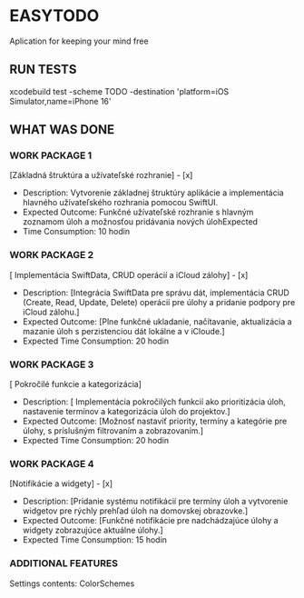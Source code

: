 # EASYTODO
Aplication for keeping your mind free
## RUN TESTS

xcodebuild test -scheme TODO -destination 'platform=iOS Simulator,name=iPhone 16'

## WHAT WAS DONE

### WORK PACKAGE 1
[Základná štruktúra a užívateľské rozhranie] - [x]
-	Description: Vytvorenie základnej štruktúry aplikácie a implementácia hlavného užívateľského rozhrania pomocou SwiftUI.
-	Expected Outcome: Funkčné užívateľské rozhranie s hlavným zoznamom úloh a možnosťou pridávania nových úlohExpected 
-	Time Consumption: 10 hodin

### WORK PACKAGE 2
[ Implementácia SwiftData, CRUD operácií a iCloud zálohy] - [x]
-	Description: [Integrácia SwiftData pre správu dát, implementácia CRUD (Create, Read, Update, Delete) operácií pre úlohy a pridanie podpory pre iCloud zálohu.] 
-	Expected Outcome: [Plne funkčné ukladanie, načítavanie, aktualizácia a mazanie úloh s perzistenciou dát lokálne a v iCloude.]
-	Expected Time Consumption: 20 hodin 

### WORK PACKAGE 3
[ Pokročilé funkcie a kategorizácia]
-	Description: [ Implementácia pokročilých funkcií ako prioritizácia úloh, nastavenie termínov a kategorizácia úloh do projektov.] 
-	Expected Outcome: [Možnosť nastaviť priority, termíny a kategórie pre úlohy, s príslušným filtrovaním a zobrazovaním.]
-	Expected Time Consumption: 20 hodin
### WORK PACKAGE 4
[Notifikácie a widgety] - [x]
-	Description: [Pridanie systému notifikácií pre termíny úloh a vytvorenie widgetov pre rýchly prehľad úloh na domovskej obrazovke.] 
-	Expected Outcome: [Funkčné notifikácie pre nadchádzajúce úlohy a widgety zobrazujúce aktuálne úlohy.]
-	Expected Time Consumption: 15 hodin

### ADDITIONAL FEATURES

Settings contents: ColorSchemes
